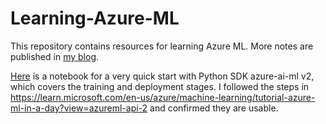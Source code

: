 # Learning-Azure-ML
This repository contains resources for learning Azure ML.
More notes are published in [my blog](https://xiaozheng7.github.io/).

[Here](./quick-start.ipynb) is a notebook for a very quick start with Python SDK azure-ai-ml v2, which covers the training and deployment stages. I followed the steps in https://learn.microsoft.com/en-us/azure/machine-learning/tutorial-azure-ml-in-a-day?view=azureml-api-2 and confirmed they are usable.

